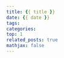 ```yaml
---
title: {{ title }}
date: {{ date }}
tags:
categories:
top: 1
related_posts: true
mathjax: false
---
```

